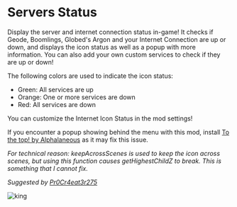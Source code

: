 # Servers Status
Display the server and internet connection status in-game! It checks if <cg>Geode</c>, <cg>Boomlings</c>, <cg>Globed's Argon</c> and your <cg>Internet Connection</c> are up or down, and displays the icon status as well as a popup with more information.
You can also add your own custom services to check if they are up or down!

The following colors are used to indicate the icon status:
- <cg>Green: All services are up</c>
- <co>Orange: One or more services are down</c>
- <cr>Red: All services are down</c>

<cy>You can customize the Internet Icon Status in the mod settings!</cy>

<cr>If you encounter a popup showing behind the menu with this mod, install [To the top! by Alphalaneous](mod:alphalaneous.to_the_top) as it may fix this issue.</c>

<cr>*For technical reason: keepAcrossScenes is used to keep the icon across scenes, but using this function causes getHighestChildZ to break. This is something that I cannot fix.*</c>

*Suggested by [Pr0Cr4eat3r275](user:30972993)*

![king](arcticwoof.twitch_interactive/king.png)